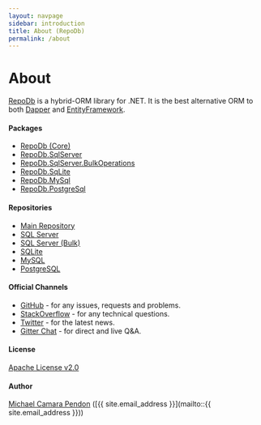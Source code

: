 ```yaml
---
layout: navpage
sidebar: introduction
title: About (RepoDb)
permalink: /about
---
```


# About

[RepoDb](https://github.com/mikependon/RepoDb) is a hybrid-ORM library for .NET. It is the best alternative ORM to both [Dapper](#) and [EntityFramework](#).

#### Packages

- [RepoDb (Core)](https://www.nuget.org/packages/RepoDb)
- [RepoDb.SqlServer](https://www.nuget.org/packages/RepoDb.SqlServer)
- [RepoDb.SqlServer.BulkOperations](https://www.nuget.org/packages/RepoDb.SqlServer.BulkOperations)
- [RepoDb.SqLite](https://www.nuget.org/packages/RepoDb.SqLite)
- [RepoDb.MySql](https://www.nuget.org/packages/RepoDb.MySql)
- [RepoDb.PostgreSql](https://www.nuget.org/packages/RepoDb.PostgreSql)

#### Repositories

- [Main Repository](https://github.com/mikependon/RepoDb)
- [SQL Server](https://github.com/mikependon/RepoDb/tree/master/RepoDb.Core)
- [SQL Server (Bulk)](https://github.com/mikependon/RepoDb/tree/master/RepoDb.Extensions/RepoDb.SqlServer.BulkOperations)
- [SQLite](https://github.com/mikependon/RepoDb/tree/master/RepoDb.SqLite)
- [MySQL](https://github.com/mikependon/RepoDb/tree/master/RepoDb.MySql)
- [PostgreSQL](https://github.com/mikependon/RepoDb/tree/master/RepoDb.PostgreSql)

#### Official Channels

- [GitHub](https://github.com/mikependon/RepoDb/issues) - for any issues, requests and problems.
- [StackOverflow](https://stackoverflow.com/questions/tagged/repodb) - for any technical questions.
- [Twitter](https://twitter.com/search?q=%23repodb) - for the latest news.
- [Gitter Chat](https://gitter.im/RepoDb/community) - for direct and live Q&A.

#### License

[Apache License v2.0](https://github.com/mikependon/RepoDb/blob/master/LICENSE.txt)

#### Author

[Michael Camara Pendon](https://twitter.com/mike_pendon) ([{{ site.email_address }}](mailto::{{ site.email_address }}))
